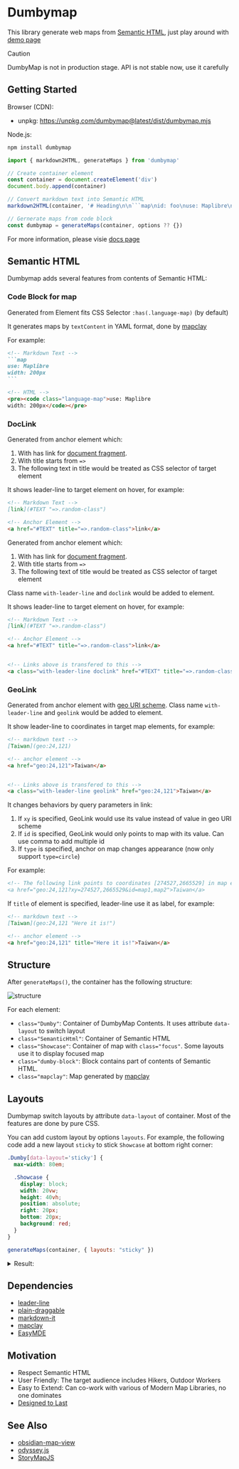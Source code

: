 # Dumbymap

This library generate web maps from [Semantic HTML], just play around with [demo page](https://outdoorsafetylab.github.io/dumbymap/)

> [!CAUTION]
> DumbyMap is not in production stage. API is not stable now, use it carefully

## Getting Started

Browser (CDN):
- unpkg: https://unpkg.com/dumbymap@latest/dist/dumbymap.mjs

Node.js:

```bash
npm install dumbymap
```
```js
import { markdown2HTML, generateMaps } from 'dumbymap'

// Create container element
const container = document.createElement('div')
document.body.append(container)

// Convert markdown text into Semantic HTML
markdown2HTML(container, '# Heading\n\n```map\nid: foo\nuse: Maplibre\n```\n')

// Gernerate maps from code block
const dumbymap = generateMaps(container, options ?? {})
```

For more information, please visie [docs page](https://outdoorsafetylab.github.io/dumbymap/docs/global.html#generateMaps)


## Semantic HTML

Dumbymap adds several features from contents of Semantic HTML:

### Code Block for map

Generated from Element fits CSS Selector `:has(.language-map)` (by default)

It generates maps by `textContent` in YAML format, done by [mapclay]

For example:
~~~markdown
<!-- Markdown Text -->
```map
use: Maplibre
width: 200px
```

<!-- HTML -->
<pre><code class="language-map">use: Maplibre
width: 200px</code></pre>
~~~

### DocLink

Generated from anchor element which:
1. With has link for [document fragment](https://developer.mozilla.org/en-US/docs/Web/HTML/Element/a#linking_to_an_element_on_the_same_page).
2. With title starts from `=>`
3. The following text in title would be treated as CSS selector of target element

It shows leader-line to target element on hover, for example:

```markdown
<!-- Markdown Text -->
[link](#TEXT "=>.random-class")

<!-- Anchor Element -->
<a href="#TEXT" title="=>.random-class">link</a>
```

Generated from anchor element which:
1. With has link for [document fragment](https://developer.mozilla.org/en-US/docs/Web/HTML/Element/a#linking_to_an_element_on_the_same_page). 
2. With title starts from `=>`
3. The following text of title would be treated as CSS selector of target element

Class name `with-leader-line` and `doclink` would be added to element.

It shows leader-line to target element on hover, for example:

```markdown
<!-- Markdown Text -->
[link](#TEXT "=>.random-class")

<!-- Anchor Element -->
<a href="#TEXT" title="=>.random-class">link</a>


<!-- Links above is transfered to this -->
<a class="with-leader-line doclink" href="#TEXT" title="=>.random-class">link</a>
```

### GeoLink

Generated from anchor element with [geo URI scheme](https://en.wikipedia.org/wiki/Geo_URI_scheme).
Class name `with-leader-line` and `geolink` would be added to element.

It show leader-line to coordinates in target map elements, for example:

```markdown
<!-- markdown text -->
[Taiwan](geo:24,121)

<!-- anchor element -->
<a href="geo:24,121">Taiwan</a>


<!-- Links above is transfered to this -->
<a class="with-leader-line geolink" href="geo:24,121">Taiwan</a>
```

It changes behaviors by query parameters in link:
1. If `xy` is specified, GeoLink would use its value instead of value in geo URI scheme
1. If `id` is specified, GeoLink would only points to map with its value. Can use comma to add multiple id
1. If `type` is specified, anchor on map changes appearance (now only support `type=circle`)

For example:
```html
<!-- The following link points to coordinates [274527,2665529] in map element "map1" and "map2"
<a href="geo:24,121?xy=274527,2665529&id=map1,map2">Taiwan</a>
```

If `title` of element is specified, leader-line use it as label, for example:
```markdown
<!-- markdown text -->
[Taiwan](geo:24,121 "Here it is!")

<!-- anchor element -->
<a href="geo:24,121" title="Here it is!">Taiwan</a>
```

## Structure

After `generateMaps()`, the container has the following structure:

![structure](./assets/structure_1.jpg)

For each element:
* `class="Dumby"`: Container of DumbyMap Contents. It uses attribute `data-layout` to switch layout
* `class="SemanticHtml"`: Container of Semantic HTML
* `class="Showcase"`: Container of map with `class="focus"`. Some layouts use it to display focused map
* `class="dumby-block"`: Block contains part of contents of Semantic HTML.
* `class="mapclay"`: Map generated by [mapclay]

## Layouts

Dumbymap switch layouts by attribute `data-layout` of container. Most of the features are done by pure CSS.

You can add custom layout by options `layouts`. For example, the following code add a new layout `sticky` to stick `Showcase` at bottom right corner:

```css
.Dumby[data-layout='sticky'] {
  max-width: 80em;

  .Showcase {
    display: block;
    width: 20vw;
    height: 40vh;
    position: absolute;
    right: 20px;
    bottom: 20px;
    background: red;
  }
}
```

```js
generateMaps(container, { layouts: "sticky" })
```

<details><summary>Result:</summary>

![](./assets/layout-example1.png)

</details>


## Dependencies

- [leader-line](https://anseki.github.io/leader-line/)
- [plain-draggable](https://anseki.github.io/plain-draggable/)
- [markdown-it](https://github.com/markdown-it/markdown-it/)
- [mapclay]
- [EasyMDE](https://github.com/Ionaru/easy-markdown-editor)


## Motivation

* Respect Semantic HTML
* User Friendly: The target audience includes Hikers, Outdoor Workers
* Easy to Extend: Can co-work with various of Modern Map Libraries, no one dominates
* [Designed to Last](https://jeffhuang.com/designed_to_last/)

## See Also

* [obsidian-map-view](https://github.com/esm7/obsidian-map-view)
* [odyssey.js](http://cartodb.github.io/odyssey.js/)
* [StoryMapJS](https://storymap.knightlab.com/)

[mapclay]: https://github.com/outdoorsafetylab/mapclay
[Semantic HTML]: https://developer.mozilla.org/en-US/docs/Glossary/Semantics#semantics_in_html
